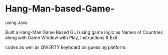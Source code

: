 # Hang-Man-based-Game-
using Java

Built a Hang-Man Game Based GUI using game logic as Names of Countries along with Game Window with Play, Instructions & Exit

codes as well as QWERTY keyboard on guessing platform.
